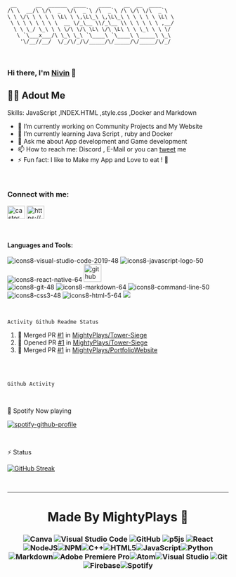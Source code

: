 ```
 __      __  ______  ____    ____    __  __  ____
/\ \  __/\ \/\  _  \/\  _`\ /\  _`\ /\ \/\ \/\  _`\
\ \ \/\ \ \ \ \ \L\ \ \,\L\_\ \,\L\_\ \ \ \ \ \ \L\ \
 \ \ \ \ \ \ \ \  __ \/_\__ \\/_\__ \\ \ \ \ \ \ ,__/
  \ \ \_/ \_\ \ \ \/\ \/\ \L\ \/\ \L\ \ \ \_\ \ \ \/
   \ `\___x___/\ \_\ \_\ `\____\ `\____\ \_____\ \_\
    '\/__//__/  \/_/\/_/\/_____/\/_____/\/_____/\/_/

```
<br />

### Hi there, I'm [Nivin](https://nivins.in) 👋


## 👱‍♂️ Adout Me 


Skills: JavaScript ,INDEX.HTML ,style.css ,Docker and Markdown 
 - 🔭 I’m currently working on Community Projects and My Website
- 🌱 I’m currently learning Java Script , ruby and Docker 
- 💬 Ask me about App development and Game development  
- 📫 How to reach me: Discord , E-Mail or you can [tweet](https://twitter.com/OfficialMightyP) me 
- ⚡ Fun fact: I like to Make my App and Love to eat ! 🍉
  
<br />

<h3 align="left">Connect with me:</h3>
<p align="left">
<a href="https://twitter.com/OfficialMightyP" target="blank"><img align="center" src="https://raw.githubusercontent.com/rahuldkjain/github-profile-readme-generator/master/src/images/icons/Social/twitter.svg" alt="castor_8586" height="30" width="40" /></a> 
<a href="https://discord.com/users/930080426826010654" target="blank"><img align="center" src="https://raw.githubusercontent.com/rahuldkjain/github-profile-readme-generator/master/src/images/icons/Social/discord.svg" alt="https://discord.gg/SRgKYjyREP" height="30" width="40" /></a>
</p>

<br />
<h4 align="left">Languages and Tools:</h4>

![icons8-visual-studio-code-2019-48](https://user-images.githubusercontent.com/83283137/119604812-4ec02680-be0d-11eb-83f9-c46a7e9345a5.png)
![icons8-javascript-logo-50](https://user-images.githubusercontent.com/83283137/119494674-3275a880-bd7f-11eb-9c4f-5b1ddd35cd7d.png)
![icons8-react-native-64](https://user-images.githubusercontent.com/83283137/119518062-cd797d00-bd95-11eb-876c-989a375dda47.png)
[<img src='https://cdn.jsdelivr.net/npm/simple-icons@3.0.1/icons/github.svg' alt='github' height='40'>](https://github.com/nivinsvysakh)  
![icons8-git-48](https://user-images.githubusercontent.com/83283137/119496811-7ff31500-bd81-11eb-9c07-a51fe73dca68.png)
![icons8-markdown-64](https://user-images.githubusercontent.com/83283137/119506144-432c1b80-bd8b-11eb-8b0c-362cdb91c5e3.png)
![icons8-command-line-50](https://user-images.githubusercontent.com/83283137/119497802-98affa80-bd82-11eb-89cc-cbb8d339c6c7.png)
![icons8-css3-48](https://user-images.githubusercontent.com/83283137/119498076-dd3b9600-bd82-11eb-9ddd-821ba78b1727.png)
![icons8-html-5-64](https://user-images.githubusercontent.com/83283137/119496602-46220e80-bd81-11eb-9d7f-1f67a3384152.png)
<img src="https://img.icons8.com/color/48/000000/nodejs.png"/>

<br />

```
Activity Github Readme Status
``` 
<!--START_SECTION:activity-->
1. 🎉 Merged PR [#1](https://github.com/MightyPlays/Tower-Siege/pull/1) in [MightyPlays/Tower-Siege](https://github.com/MightyPlays/Tower-Siege)
2. 💪 Opened PR [#1](https://github.com/MightyPlays/Tower-Siege/pull/1) in [MightyPlays/Tower-Siege](https://github.com/MightyPlays/Tower-Siege)
3. 🎉 Merged PR [#1](https://github.com/MightyPlays/PortfolioWebsite/pull/1) in [MightyPlays/PortfolioWebsite](https://github.com/MightyPlays/PortfolioWebsite)
<!--END_SECTION:activity-->

<br />

<!--START_SECTION:waka-->
<!--END_SECTION:waka-->

<br />

 ```
 Github Activity
 ```
 
<!-- START gadpp -->
 
 
 
<br />

:musical_note: Spotify Now playing


  [![spotify-github-profile](https://spotify-github-profile.vercel.app/api/view?uid=j0u77uc3cgfpkknhv10c3v32o&cover_image=true&theme=novatorem&bar_color=1c52f2)](https://spotify-github-profile.vercel.app/api/view?uid=j0u77uc3cgfpkknhv10c3v32o&redirect=true)
  </details>


<br />

⚡ Status 

[![GitHub Streak](https://github-readme-streak-stats.herokuapp.com?user=MightyPlays&theme=radical&date_format=M%20j%5B%2C%20Y%5D)](https://git.io/streak-stats)

<br /> 

----

<h1 align="center">Made By MightyPlays 💖</h1>
<h3 align="center">

![Canva](https://img.shields.io/badge/Canva-%2300C4CC.svg?style=for-the-badge&logo=Canva&logoColor=white)
![Visual Studio Code](https://img.shields.io/badge/Visual%20Studio%20Code-0078d7.svg?style=for-the-badge&logo=visual-studio-code&logoColor=white)
![GitHub](https://img.shields.io/badge/github-%23121011.svg?style=for-the-badge&logo=github&logoColor=white)
![p5js](https://img.shields.io/badge/p5.js-ED225D?style=for-the-badge&logo=p5.js&logoColor=FFFFFF)
![React](https://img.shields.io/badge/react-%2320232a.svg?style=for-the-badge&logo=react&logoColor=%2361DAFB)
![NodeJS](https://img.shields.io/badge/node.js-6DA55F?style=for-the-badge&logo=node.js&logoColor=white)![NPM](https://img.shields.io/badge/NPM-%23000000.svg?style=for-the-badge&logo=npm&logoColor=white)![C++](https://img.shields.io/badge/c++-%2300599C.svg?style=for-the-badge&logo=c%2B%2B&logoColor=white)![HTML5](https://img.shields.io/badge/html5-%23E34F26.svg?style=for-the-badge&logo=html5&logoColor=white)![JavaScript](https://img.shields.io/badge/javascript-%23323330.svg?style=for-the-badge&logo=javascript&logoColor=%23F7DF1E)![Python](https://img.shields.io/badge/python-3670A0?style=for-the-badge&logo=python&logoColor=ffdd54)
![Markdown](https://img.shields.io/badge/markdown-%23000000.svg?style=for-the-badge&logo=markdown&logoColor=white)![Adobe Premiere Pro](https://img.shields.io/badge/Adobe%20Premiere%20Pro-9999FF.svg?style=for-the-badge&logo=Adobe%20Premiere%20Pro&logoColor=white)![Atom](https://img.shields.io/badge/Atom-%2366595C.svg?style=for-the-badge&logo=atom&logoColor=white)![Visual Studio](https://img.shields.io/badge/Visual%20Studio-5C2D91.svg?style=for-the-badge&logo=visual-studio&logoColor=white)
![Git](https://img.shields.io/badge/git-%23F05033.svg?style=for-the-badge&logo=git&logoColor=white)
![Firebase](https://img.shields.io/badge/firebase-%23039BE5.svg?style=for-the-badge&logo=firebase)![Spotify](https://img.shields.io/badge/Spotify-1ED760?style=for-the-badge&logo=spotify&logoColor=white)
</h3>

[Docker]:https://www.docker.com/
[Readme Status]:https://github.com/jamesgeorge007/github-activity-readme
